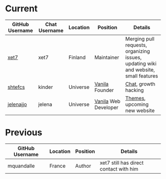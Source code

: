 # Current

GitHub Username | Chat Username | Location | Position | Details
------------ | ------------- | ------------ | ------------ | ------------
[xet7](https://github.com/xet7) | xet7 | Finland | Maintainer | Merging pull requests, organizing issues, updating wiki and website, small features
[shtefcs](https://github.com/shtefcs) | kinder | Universe | [Vanila](https://vanila.io) Founder | [Chat](https://chat.vanila.io/channel/wekan), growth hacking
[jelenajjo](https://github.com/jelenajjo) | jelena | Universe | [Vanila](https://vanila.io) Web Developer | [Themes](https://github.com/wekan/wekan/issues/781), upcoming new website

# Previous

GitHub Username | Location | Position | Details
------------ | ------------- | ------------ | ------------
mquandalle | France | Author | xet7 still has direct contact with him